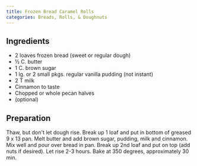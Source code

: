 ```yaml
---
title: Frozen Bread Caramel Rolls
categories: Breads, Rolls, & Doughnuts
---
```


## Ingredients

- 2 loaves frozen bread (sweet or regular dough)
- ½ C. butter
- 1 C. brown sugar
- 1 lg. or 2 small pkgs. regular vanilla pudding (not instant)
- 2 T milk
- Cinnamon to taste
- Chopped or whole pecan halves
- (optional)

## Preparation

Thaw, but don't let dough rise.  Break up 1 loaf and put in bottom of greased 9 x 13 pan.  Melt butter and add brown sugar, pudding, milk and cinnamon.  Mix well and pour over bread in pan.  Break up 2nd loaf and put
on top (add nuts if desired).  Let rise 2-3 hours.  Bake at 350 degrees, approximately 30 min.

